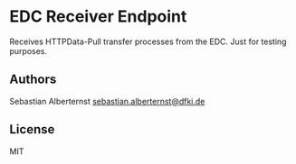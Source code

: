 # EDC Receiver Endpoint

Receives HTTPData-Pull transfer processes from the EDC. Just for testing purposes.

## Authors

Sebastian Alberternst <sebastian.alberternst@dfki.de>

## License

MIT